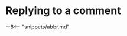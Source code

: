 <!-- SPDX-License-Identifier: CC-BY-4.0 -->
<!-- Copyright Contributors to the ODPi Egeria project. -->


# Replying to a comment


--8<-- "snippets/abbr.md"